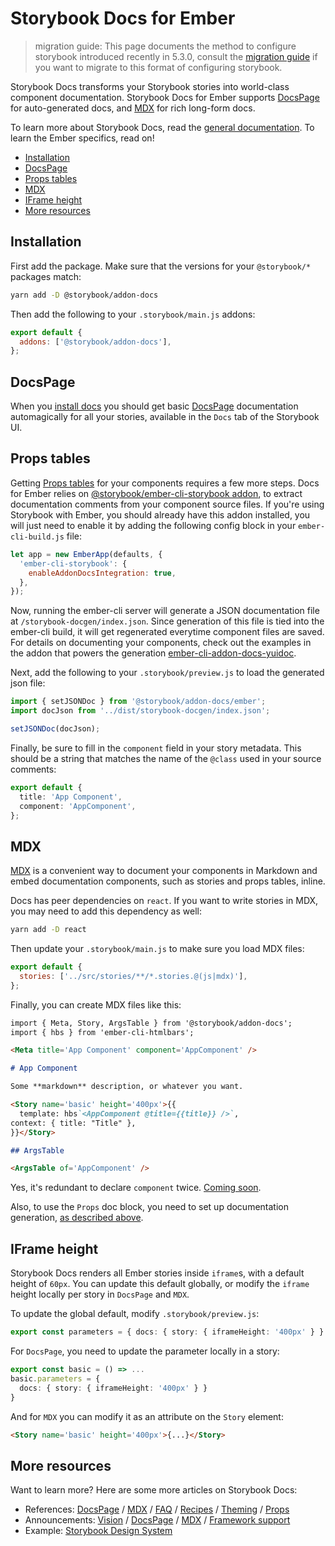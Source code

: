 <h1>Storybook Docs for Ember</h1>

> migration guide: This page documents the method to configure storybook introduced recently in 5.3.0, consult the [migration guide](https://github.com/storybookjs/storybook/blob/next/MIGRATION.md) if you want to migrate to this format of configuring storybook.

Storybook Docs transforms your Storybook stories into world-class component documentation. Storybook Docs for Ember supports [DocsPage](../docs/docspage.md) for auto-generated docs, and [MDX](../docs/mdx.md) for rich long-form docs.

To learn more about Storybook Docs, read the [general documentation](../README.md). To learn the Ember specifics, read on!

- [Installation](#installation)
- [DocsPage](#docspage)
- [Props tables](#props-tables)
- [MDX](#mdx)
- [IFrame height](#iframe-height)
- [More resources](#more-resources)

## Installation

First add the package. Make sure that the versions for your `@storybook/*` packages match:

```sh
yarn add -D @storybook/addon-docs
```

Then add the following to your `.storybook/main.js` addons:

```js
export default {
  addons: ['@storybook/addon-docs'],
};
```

## DocsPage

When you [install docs](#installation) you should get basic [DocsPage](../docs/docspage.md) documentation automagically for all your stories, available in the `Docs` tab of the Storybook UI.

## Props tables

Getting [Props tables](../docs/props-tables.md) for your components requires a few more steps. Docs for Ember relies on [@storybook/ember-cli-storybook addon](https://github.com/storybookjs/ember-cli-storybook), to extract documentation comments from your component source files. If you're using Storybook with Ember, you should already have this addon installed, you will just need to enable it by adding the following config block in your `ember-cli-build.js` file:

```js
let app = new EmberApp(defaults, {
  'ember-cli-storybook': {
    enableAddonDocsIntegration: true,
  },
});
```

Now, running the ember-cli server will generate a JSON documentation file at `/storybook-docgen/index.json`. Since generation of this file is tied into the ember-cli build, it will get regenerated everytime component files are saved. For details on documenting your components, check out the examples in the addon that powers the generation [ember-cli-addon-docs-yuidoc](https://github.com/ember-learn/ember-cli-addon-docs-yuidoc#documenting-components).

Next, add the following to your `.storybook/preview.js` to load the generated json file:

```js
import { setJSONDoc } from '@storybook/addon-docs/ember';
import docJson from '../dist/storybook-docgen/index.json';

setJSONDoc(docJson);
```

Finally, be sure to fill in the `component` field in your story metadata. This should be a string that matches the name of the `@class` used in your source comments:

```ts
export default {
  title: 'App Component',
  component: 'AppComponent',
};
```

## MDX

[MDX](../docs/mdx.md) is a convenient way to document your components in Markdown and embed documentation components, such as stories and props tables, inline.

Docs has peer dependencies on `react`. If you want to write stories in MDX, you may need to add this dependency as well:

```sh
yarn add -D react
```

Then update your `.storybook/main.js` to make sure you load MDX files:

```js
export default {
  stories: ['../src/stories/**/*.stories.@(js|mdx)'],
};
```

Finally, you can create MDX files like this:

```md
import { Meta, Story, ArgsTable } from '@storybook/addon-docs';
import { hbs } from 'ember-cli-htmlbars';

<Meta title='App Component' component='AppComponent' />

# App Component

Some **markdown** description, or whatever you want.

<Story name='basic' height='400px'>{{
  template: hbs`<AppComponent @title={{title}} />`,
context: { title: "Title" },
}}</Story>

## ArgsTable

<ArgsTable of='AppComponent' />
```

Yes, it's redundant to declare `component` twice. [Coming soon](https://github.com/storybookjs/storybook/issues/8673).

Also, to use the `Props` doc block, you need to set up documentation generation, [as described above](#docspage).

## IFrame height

Storybook Docs renders all Ember stories inside `iframe`s, with a default height of `60px`. You can update this default globally, or modify the `iframe` height locally per story in `DocsPage` and `MDX`.

To update the global default, modify `.storybook/preview.js`:

```ts
export const parameters = { docs: { story: { iframeHeight: '400px' } } };
```

For `DocsPage`, you need to update the parameter locally in a story:

```ts
export const basic = () => ...
basic.parameters = {
  docs: { story: { iframeHeight: '400px' } }
}
```

And for `MDX` you can modify it as an attribute on the `Story` element:

```md
<Story name='basic' height='400px'>{...}</Story>
```

## More resources

Want to learn more? Here are some more articles on Storybook Docs:

- References: [DocsPage](../docs/docspage.md) / [MDX](../docs/mdx.md) / [FAQ](../docs/faq.md) / [Recipes](../docs/recipes.md) / [Theming](../docs/theming.md) / [Props](../docs/props-tables.md)
- Announcements: [Vision](https://medium.com/storybookjs/storybook-docs-sneak-peak-5be78445094a) / [DocsPage](https://medium.com/storybookjs/storybook-docspage-e185bc3622bf) / [MDX](https://medium.com/storybookjs/rich-docs-with-storybook-mdx-61bc145ae7bc) / [Framework support](https://medium.com/storybookjs/storybook-docs-for-new-frameworks-b1f6090ee0ea)
- Example: [Storybook Design System](https://github.com/storybookjs/design-system)
